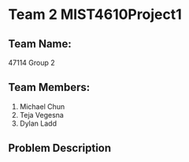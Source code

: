 # Team 2 MIST4610Project1

## Team Name:
47114 Group 2

## Team Members:
1. Michael Chun
2. Teja Vegesna
3. Dylan Ladd

## Problem Description
